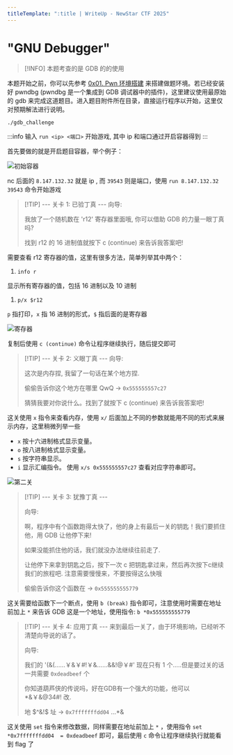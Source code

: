```yaml
---
titleTemplate: ":title | WriteUp - NewStar CTF 2025"
---
```


# "GNU Debugger" 


> [!INFO]
>    本题考查的是 GDB 的的使用

本题开始之前，你可以先参考 [0x01. Pwn 环境搭建](/learn/pwn.html) 来搭建做题环境。若已经安装好 pwndbg <span data-desc>(pwndbg 是一个集成到 GDB 调试器中的插件)</span>，这里建议使用最原始的 gdb 来完成这道题目。进入题目附件所在目录，直接运行程序以开始，这里仅对预期解法进行说明。

```bash
./gdb_challenge
```

:::info
输入 `run <ip> <端口>` 开始游戏, 其中 ip 和端口通过开启容器得到
:::

首先要做的就是开启题目容器，举个例子：

![初始容器](/assets/images/wp/2025/week1/debugger_1.png)

nc 后面的 `8.147.132.32` 就是 ip , 而 `39543` 则是端口，使用 `run 8.147.132.32 39543` 命令开始游戏

> [!TIP] --- 关卡 1: 已验丁真 ---
>   向导:
>
>   我放了一个随机数在 'r12' 寄存器里面哦, 你可以借助 GDB 的力量一眼丁真吗?
>   
>   找到 r12 的 16 进制值就按下 c <span data-desc>(continue)</span> 来告诉我答案吧!

需要查看 r12 寄存器的值，这里有很多方法，简单列举其中两个：

1. `info r`

显示所有寄存器的值，包括 16 进制以及 10 进制

1. `p/x $r12`

`p` 指打印，`x` 指 16 进制的形式，`$` 指后面的是寄存器

![寄存器](/assets/images/wp/2025/week1/debugger_2.png)

复制后使用 `c (continue)` 命令让程序继续执行，随后提交即可

> [!TIP] --- 关卡 2: 义眼丁真 ---
>   向导:
> 
>   这次是内存捏, 我留了一句话在某个地方捏.
> 
>   偷偷告诉你这个地方在哪里 QwQ -> `0x555555557c27`
> 
>   猜猜我要对你说什么。找到了就按下 c <span data-desc>(continue)</span> 来告诉我答案吧!

这关使用 `x` 指令来查看内存，使用 `x/` 后面加上不同的参数就能用不同的形式来展示内存，这里稍微列举一些
- `x`   按十六进制格式显示变量。
- `o`   按八进制格式显示变量。
- `s`   按字符串显示。
- `i`   显示汇编指令。
使用 `x/s 0x555555557c27` 查看对应字符串即可。

![第二关](/assets/images/wp/2025/week1/debugger_3.png)

> [!TIP] --- 关卡 3: 犹豫丁真 ---
>
>   向导:
>
>   啊，程序中有个函数跑得太快了，他的身上有最后一关的钥匙！我们要抓住他，用 GDB 让他停下来!
>
>   如果没能抓住他的话，我们就没办法继续往前走了.
>
>   让他停下来拿到钥匙之后，按下一次 c 把钥匙拿过来，然后再次按下c继续我们的旅程吧. 注意需要慢慢来，不要按得这么快哦
>
>   偷偷告诉你这个函数在 -> `0x555555555779`

这关需要给函数下一个断点，使用 `b (break)`   指令即可，注意使用时需要在地址前加上 `*` 来告诉 GDB 这是一个地址，使用指令: `b *0x555555555779`

> [!TIP] --- 关卡 4: 应用丁真 ---
>   来到最后一关了，由于环境影响，已经听不清楚向导说的话了。
> 
>   向导:
> 
>   我们的 '(&(……￥&￥#!￥&……&&!@￥#' 现在只有 1 个.....但是要过关的话一共需要 `0xdeadbeef` 个
> 
>   你知道葫芦侠的传说吗，好在GDB有一个强大的功能，他可以 *&￥&@34#! 改.
> 
>   地 \$^&!\$ 址 -> `0x7fffffffdd04` …*&

这关使用 `set` 指令来修改数据，同样需要在地址前加上 `*` ，使用指令 `set *0x7fffffffdd04  = 0xdeadbeef` 即可，最后使用 `c` 命令让程序继续执行就能看到 flag 了
